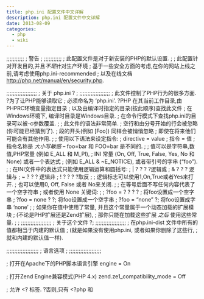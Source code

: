 ```yaml
---
title: php.ini 配置文件中文详解
description: php.ini 配置文件中文详解
date: 2013-08-09
categories:
  - php
  - wiki
---
```


;;;;;;;;;;;
; 警告 ;
;;;;;;;;;;;
; 此配置文件是对于新安装的PHP的默认设置.
;
; 此配置针对开发目的,并且*不是*针对生产环境
; 基于一些安全方面的考虑,在你的网站上线之前,请考虑使用php.ini-recommended
; 以及在线文档 http://php.net/manual/en/security.php.

;;;;;;;;;;;;;;;;;;;
; 关于 php.ini ? ;
;;;;;;;;;;;;;;;;;;;
; 此文件控制了PHP行为的很多方面. ?为了让PHP能够读取它
; 必须命名为 ‘php.ini’. ?PHP 在其当前工作目录,由PHPRC环境变量指定目录
; 以及由编译时指定的目录(按此顺序)查找此文件
; 在Windows环境下, 编译时目录是Windows目录.
; 在命令行模式下查找php.ini的目录可以被-c参数覆盖.
;
; 此文件的语法非常简单.
; 空行和由分号开始的行会被忽略(你可能已经猜到了).
; 段的开头(例如 [Foo]) 同样会被悄悄忽略
; 即使在将来他们可能会有其他作用.
;
; 使用以下语法来设定指令:
; directive = value
; 指令 = 值
; 指令名称是 *大小写敏感* – foo=bar 和 FOO=bar 是不同的.
;
; 值可以是字符串,数值,PHP常量 (例如 E_ALL 和 M_PI),
; INI 常量 (On, Off, True, False, Yes, No 和 None) 或者一个表达式
; (例如 E_ALL & ~E_NOTICE), 或者带引号的字串 (“foo”).
;
; 在INI文件中的表达式只能使用逻辑运算和圆括号:
; | ? ? ? ?逻辑或
; & ? ? ? 逻辑与
; ~ ? ? ? 逻辑非
; ! ? ? ? ?取反
;
; 逻辑标志可以使用1,On,True或者Yes来打开.
; 也可以使用0, Off, False 或者 No来关闭.
;
; 在等号后面不写任何内容代表了一个空字符串
; 或者使用 None 关键词:
;
; ?foo = ? ? ? ? ; 将foo设置成一个空字串
; ?foo = none ? ?; 将foo设置成一个空字串
; ?foo = “none” ?; 将foo设置成字串 ‘none’
;
; 如果你在值中使用了常量, 并且这个常量属于一个动态加载的扩展模块
; (不论是PHP扩展还是Zend扩展),
; 那你只能在加载这些扩展 *之后* 使用这些常量.
;
;
;;;;;;;;;;;;;;;;;;;
; 关于这个文件 ?;
;;;;;;;;;;;;;;;;;;;
; 在php.ini-dist 文件中所有的值都相当于内建的默认值
; (就是如果没有使用php.ini, 或者如果你删除了这些行,
; 就和内建的默认值一样).

;;;;;;;;;;;;;;;;;;;;
; 语言选项 ;
;;;;;;;;;;;;;;;;;;;;

; 打开在Apache下的PHP脚本语言引擎
engine = On

; 打开Zend Engine兼容模式(PHP 4.x)
zend.ze1_compatibility_mode = Off

; 允许 <? 标签. ?否则,只有 <?php 和 <script> 标签被认为是PHP脚本.
; 注意: 尽可能避免在开发可重新发布的程序或者库的时候使用简略标签,或者在不受你控制的服务器下发布
; 因为简略标签可能不被目标服务器支持.为了可移植性, 可重新发布的代码, 请不要使用简略标签
short_open_tag = On

; 使用ASP风格 <% %> 标签.
asp_tags = Off

; 浮点数中数值的有效位数(浮点数精度).
precision ? ?= ?12

; 强制2000年兼容 (可能引起不兼容浏览器的问题)
y2k_compliance = On

; 输出缓冲允许在你发送了body内容之后发送header(包括 cookies)
; 代价是稍稍减缓了PHP输出层
; 你可以在运行时调用 output buffering 函数来打开此功能
; 你也可以将此指令设置为On来对所有文件打开输出缓冲
; 如果你想将这个缓冲区限制到特定大小 – 你可以使用最大的字节数来代替’On’,来作为这个指令的参数 (例如 output_buffering=4096).
output_buffering = Off

; 你可以将所有你脚本输出的内容重定向到指定函数.
; 例如, 如果你设置 output_handler 到 “mb_output_handler”,
; 字符编码会被转换成为指定的编码..
; 设置任何的输出处理句柄会自动打开输出缓冲.
; 注意: 如果想编写可移植脚本就不要依赖此INI配置
; ? ? ? 取而代之的是, 明确的使用 ob_start() 来设置输出处理句柄.
; ? ? ? 使用此ini指令可能引起问题,除非你很清楚的理解脚本正在做什么.
; 注意: 你不能同时使用 “mb_output_handler” 和 “ob_iconv_handler”
; ? ? ? 并且你不能同时使用 “ob_gzhandler” 和 “zlib.output_compression”.
; 注意: 如果使用zlib.output_handler指令开启zlib输出压缩, 该指令必须为空.
;output_handler =

; 使用zlib库对输出进行压缩
; 对此选项的有效值是 ‘off’, ‘on’, 或者字节数 (用来压缩的缓冲大小 , 默认是 4KB)
; 注意: 结果的chunk大小可能由于压缩对象的大小而不同.
; ? ? ? PHP输出块的大小一般压缩之后每个大小时几百个字节.
; ? ? ? 如果你希望藉由一个大块的堆大小来获取更好的性能, 需要额外的打开 output_buffering 选项.
; 注意: 你必须使用 zlib.output_handler 来替代标准的
; ? ? ? output_handler, 否则输出可能会有问题.
zlib.output_compression = Off
;zlib.output_compression_level = -1

; 这里激活 zlib.output_compression 之后,你无法再指定额外的输出处理.
; 这个设置和 output_handler 一样,但是处理顺序不同.
;zlib.output_handler =

; 立即刷新告知 PHP 让输出层在每次输出块之后立刻自动刷新.
; 这和每次调用print()或者echo()函数以及任何一种HTML块后调用flush()一样.
; 打开此选项会严重导致性能下降,一般只有用于调试情况下才建议打开.
implicit_flush = Off

; 如果反序列器找到一个可以作为示例的未定义类.未序列化的回调函数会被调用(使用未定义的类名作为参数),
; 如果特定的函数未被定义或者如果此函数没有包含/实现丢失的类,则会发生一个警告.
; 如果只有你真想要实现类似的回调函数,才设定此入口.
unserialize_callback_func=

; 当浮点和双精度被序列化后,浮点号后由 serialize_precision 指定存储精确度的有效位数.
; 默认值是当浮点数被反序列解码后,数值仍旧相同.
serialize_precision = 100

; 是否打开强制通过引用传递参数给函数
; 此方法被反对并且很有可能在未来版本的PHP/Zend中不再被支持.
; 被孤立的指定的方法是参数应该在函数被声明的时候按照引用传入.
; 你被鼓励来尝试上述方法并关闭此选项来确保你脚本在今后的新版本中仍旧可以正常工作 ( 每次你使用此特性的时候会受到一个警告
; 并且参数会传值而不是传引用).
allow_call_time_pass_reference = On

;
; 安全模式
;
safe_mode = Off

; 默认情况下,安全模式在打开文件时,使用UID来比对检测.
; 如果你只想使用GID做宽松的比对,
; 打开 safe_mode_gid.
safe_mode_gid = Off

; 当 safe_mode 被打开, 此目录下包含的文件和子文件夹的UID/GID 检测会被绕过.
; (目录必须在 include_path 中存在或者必须在包含时使用全路径)
safe_mode_include_dir =

; 当 safe_mode 被打开, 只有在 safe_mode_exec_dir 中定义的可执行文件能够通过exec函数组打开执行.
safe_mode_exec_dir =

; 设定某些的环境变量可能成为潜在的安全隐患.
; 此指令包含一个逗号分隔的前导列表.
; 在安全模式中, 用户可能只能改变符合这里所给出前导字符的变量.
; 默认情况下,用户只能改变以PHP_开头的变量(例如. PHP_FOO=BAR).
;
; 注意: ?如果此指令为空, PHP会允许用户修改任何环境变量!
safe_mode_allowed_env_vars = PHP_

; 此指令包含了一个用逗号分隔的环境变量列表, 用户无法通过 putenv() 函数来修改列表中的环境变量.
; 这些变量即便已经在 safe_mode_allowed_env_vars 所设定的列表中,也会被被保护不允许修改.
safe_mode_protected_env_vars = LD_LIBRARY_PATH

; 如果设置了open_basedir, 将会限制文件操作只能是此指令下的目录和子目录.
; 此指令对于每目录或者每虚拟主机配置文件最有意义. 此指令* 不会 *受安全模式开或者关的影响.
;open_basedir =

; 此指令允许你为了安全原因关闭指定的函数.
; 它接受以逗号分隔的函数名的列表.
; 此指令* 不会 *受安全模式开或者关的影响.
disable_functions =

; 此指令允许你由于安全原因关闭指定的类.
; 它接受以逗号分隔的类名的列表.
; 此指令* 不会 *受安全模式开或者关的影响.
disable_classes =

; 语法高亮模式的色彩. 任何在 <span style=”color: ???????”> 中可接受的值都可以使用.
;highlight.string ?= #DD0000
;highlight.comment = #FF9900
;highlight.keyword = #007700
;highlight.bg ? ? ?= #FFFFFF
;highlight.default = #0000BB
;highlight.html ? ?= #000000

; 如果打开, 即便用户放弃了的请求也会被执行完成.
; 在执行可能被用户打断或者浏览器超时所中断的请求时打开此选项.
; ignore_user_abort = On

; 指定PHP使用的实际路径的缓冲. 对于PHP打开很多文件来处理很多文件操作的系统上,应该增加此值.
; realpath_cache_size=16k

; 对于给定文件或者目录的缓冲真实路径信息的缓冲保留秒数. 对于很少修改文件的系统可以考虑增加此值.
; realpath_cache_ttl=120

;
; 其他
;
; 考虑到PHP可能被其所安装的服务器上暴露的事实(例如. 被web服务器作为头部信息的签名).
; 任何情况下这虽然不是安全威胁, 仍有可能暴露在你的服务器上是否正在使用PHP.
expose_php = On

;;;;;;;;;;;;;;;;;;;
; 资源限制 ;
;;;;;;;;;;;;;;;;;;;

; 每个脚本最大执行秒数
max_execution_time = 30
; 每个脚本用来分析请求数据的最大时间
max_input_time = 60
; 最大输入变量的嵌套级别
;max_input_nesting_level = 64
; 每个脚本能够使用的最大内存数量 (128MB)
memory_limit = 128M

;;;;;;;;;;;;;;;;;;;;;;;;;;;;;;
; 错误处理和记录 ;
;;;;;;;;;;;;;;;;;;;;;;;;;;;;;;

; 错误报告时一个位. 对每一个数值取或可以得到最终的报告级别
; E_ALL ? ? ? ? ? ? – 所有错误和警告 (不包含 E_STRICT)
; E_ERROR ? ? ? ? ? – 致命的运行时错误
; E_RECOVERABLE_ERROR ?- 几乎致命的运行时错误
; E_WARNING ? ? ? ? – 运行时警告 (非致命错误)
; E_PARSE ? ? ? ? ? – 编译时语法错误
; E_NOTICE ? ? ? ? ?- 运行时提醒 (这些警告常常由你代码中的bug导致, 但是也有可能是有意的行为 (例如, 使用一个未初始化的变量并依赖于其会被自动初始化成为一个空字符串的事实)
; E_STRICT ? ? ? ? ?- 运行时提醒, 打开后PHP会给出针对你代码的最易移植和最好向后兼容性的建议
; E_CORE_ERROR ? ? ?- PHP初始化启动时的致命错误
; E_CORE_WARNING ? ?- 在PHP初始化时发生的警告 (非致命错误)
; E_COMPILE_ERROR ? – 致命的编译时错误
; E_COMPILE_WARNING – 编译时警告 (非致命)
; E_USER_ERROR ? ? ?- 用户产生的错误信息
; E_USER_WARNING ? ?- 用户产生的警告信息
; E_USER_NOTICE ? ? – 用户产生的提示信息
;
;例子:
;
; ? – 显示所有错误, 除了提示以及代码标准警告以外
;
;error_reporting = E_ALL & ~E_NOTICE
;
; ? – 显示所有错误,除了提示以外
;
;error_reporting = E_ALL & ~E_NOTICE | E_STRICT
;
; ? – 只显示错误
;
;error_reporting = E_COMPILE_ERROR|E_RECOVERABLE_ERROR|E_ERROR|E_CORE_ERROR
;
; ? – 显示出了提示以及代码标准警告之外的错误
;
error_reporting ?= ?E_ALL & ~E_NOTICE

; 打印输出错误 (作为输出的一部分). ?对于生产环境的网站来说,
; 强烈建议你关闭此选项, 使用错误日志来替代 (详情参考下面内容).
; 在一个生产环境下的web站点打开display_errors可能泄漏安全信息给最终用户, 例如web服务器的文件路径,你数据库的结构或者其他信息.
;
; display_errors可用的值:
;
; Off ? ? ? ?- 不显示任何错误信息
; stderr ? ? – 将错误信息输出到STDERR (只有 CGI/CLI 格式下有效!)
;
;display_errors = “stderr”
;
; stdout (On) – 输出错误信息到STDOUT上
;
display_errors = On

; 即使 display_errors 打开后,PHP启动序列中发生的错误也不会显示.
; 强烈建议你保持 display_startup_errors 关闭状态, 除非在排错
display_startup_errors = Off

; 将错误输入到日志文件 (服务器指定的log,stderr或者error_log (以下指定))
; 和上面提到的一样, 强烈建议你在生产环境的web站点下使用错误日志来代替错误显示.
log_errors = Off

; 设定log_errors的最大长度. 在 error_log 关于源的信息也计算在内.
; 默认是1024, 设置为0可以不限制任何最大长度.
log_errors_max_len = 1024

; 不要记录重复的信息.必须出现在同样文件的相同行之中的才被认为是重复信息,除非 ignore_repeated_source 被设为 true.
ignore_repeated_errors = Off

; 当忽略重复消息时忽略消息的来源. 当此设置打开后,不再记录来自不同文件或者不同行的相同消息.
ignore_repeated_source = Off

; 如果此选项被设置为 Off, 那么内存泄漏不会被显示 (不论在stdout还是在日志中).
; 此项仅在debug编译模式下有效, 并且错误报告需要包含 E_WARNING
report_memleaks = On

;report_zend_debug = 0

; 在$php_errormsg中保存最后一次错误/警告消息 (逻辑值).
track_errors = Off

; 关闭在错误信息中所包含的HTML标签.
; 注意: 永远不要再生产环境中使用此特性.
;html_errors = Off

; 如果html_errors 设置为On, 则PHP产生可点击的错误信息,点击后会跳转到描述此错误或者引起此错误的函数具体信息的页面.
; 你可以从 http://www.php.net/docs.php 下载一份PHP手册的副本
; 并且将 docref_root指向你放置本地拷贝的以’/’开头的.
; 你同时必须指定文件文件的包含点的扩展名.
; 注意: 永远不要再生产环境中使用此特性.
;docref_root = “/phpmanual/”
;docref_ext = .html

; 在输出的错误信息前加上的字符串.
;error_prepend_string = “<font color=#ff0000>”

; 在输出的错误信息之后加上的字符串.
;error_append_string = “</font>”

; 将错误记录到指定文件.
;error_log = filename

; 将错误记录到 syslog (NT系统上的Event Log在Windows 95下不可用).
;error_log = syslog

;;;;;;;;;;;;;;;;;
; 文件处理 ;
;;;;;;;;;;;;;;;;;
;
; 注意 – track_vars 在PHP 4.0.3 中总是打开的

; 在PHP产生的URL中用来分隔参数的符号.
; 默认是 “&”.
;arg_separator.output = “&”

; PHP用来将URL分割输入到变量中的分隔符.
; 默认是 “&”.
; 注意: 所有包含在指令内的字符都会被认为是分隔符!
;arg_separator.input = “;&”

; 此指令描述了PHP注册GET, POST, Cookie, 环境 和 内置变量的顺序 ?(各自使用G, P, C, E 和 S , 一般使用 EGPCS 或 GPC). ?注册使用从左往右的顺序, 新的值会覆盖旧的值.
variables_order = “EGPCS”

; 是否将EGPCS变量注册成为全局变量.
; 如果你不希望由于用户数据而导致你脚本的全局变量变得凌乱,你需要关闭此选项
; 这个一般随着 track_vars 打开 – 在这种情况下你能够通过$HTTP_*_VARS[]存取所有的GPC变量.
;
; 你应该努力写好脚本这样就不必打开register_globals
; 如果代码不是经过详细的斟酌,那将变量作为全局使用可能很容易导致潜在的安全漏洞.
register_globals = Off

; 是否注册老形式的输入数组, HTTP_GET_VARS 和相关数组
; 如果你不使用他们,建议为了提高性能关闭他们.
register_long_arrays = On

; 此指令让PHP确认是否申明 argv&argc 变量 (这些变量会包含GET信息).
; 如果你不使用这些变量,为了提升性能应该关闭此选项.
register_argc_argv = On

; 当打开此项, SERVER 和 ENV 变量将在第一次被使用时而不是脚本一开始时创建(运行时)
; 如果这些变量在脚本中没有被使用过, 打开此项会增加一点性能.
; 为了使此指令有效,PHP指令 register_globals, register_long_arrays,
; 以及 register_argc_argv 必须被关闭.
auto_globals_jit = On

; PHP可以接受的最大的POST数据大小.
post_max_size = 8M

; Magic quotes
;

; 针对GET/POST/Cookie数据打开Magic quotes.
magic_quotes_gpc = On

; 针对实时产生的数据打开Magic quotes, 例如从SQL获取的数据, 从exec()返回的数据等等.
magic_quotes_runtime = Off

; 使用 Sybase 风格的 magic quotes (使用”来引导’替代’).
magic_quotes_sybase = Off

; 在任何PHP文档之前或之后自动增加文件.
auto_prepend_file =
auto_append_file =

; 和 4.0b4一样, PHP 总是使用默认在头 Content-type: 的编码输出字符.
; 将其设置为空可以禁用发送字符集.
;
; PHP内建默认为text/html
default_mimetype = “text/html”
;default_charset = “iso-8859-1”

; 总是填充 $HTTP_RAW_POST_DATA 变量.
;always_populate_raw_post_data = On

;;;;;;;;;;;;;;;;;;;;;;;;;
; 路径和目录 ;
;;;;;;;;;;;;;;;;;;;;;;;;;

; UNIX: “/path1:/path2”
;include_path = “.:/php/includes”
;
; Windows: “path1;path2”
;include_path = “.;c:phpincludes”

; PHP页面的根路径, 只有非空时有效.
; 如果PHP没有使用FORCE_REDIRECT来编译, 如果你将php作为CGI运行在任何web服务器下(除了IIS)的话,你必须设置doc_root
; 针对安全问题查看文档. ?一种替代方案是使用下面的cgi.force_redirect
doc_root =

; PHP使用/~username打开脚本的目录,非空时才有效.
user_dir =

; 可加载的扩展(模块)的目录位置.
extension_dir = “./”

; 是否启用 dl() 函数. ?dl() 函数无法正常的在多线程服务下运行, 例如IIS或者Zeus, 并在在这些服务软件下会自动禁用.
enable_dl = On

; 在绝大多数web服务器下,cgi.force_redirect 对于提供安全执行PHP作为CGI来说是很有必要的.
; 没有配置的情况下,PHP会默认打开此项.
; 你可以在这里关闭此项并且自己承担风险
; **你可以在IIS安全的关闭此项,事实上,你必须关闭此项.**
; cgi.force_redirect = 1

; 如果 cgi.nph 被打开,就会强制CGI在每个请求时发送Status: 200.
; cgi.nph = 1

; 如果cgi.force_redirect被打开,并且你没有在Apache或者Netscape(iPlanet) web服务器下运行,
; 你也许需要设置一个环境变量名让PHP来查找让其可以获取后继续执行. 设置此变量可能引起安全问题, 在设置之前请先了解可能引起的后果.
; cgi.redirect_status_env = ;

; cgi.fix_pathinfo 为CGI提供 *真实* PATH_INFO/PATH_TRANSLATED 支持.
; PHP的预处理行为是设置 PATH_TRANSLATED 到 SCRIPT_FILENAME, 并且不去猜测 PATH_INFO 是什么.
; 想获取关于 PATH_INFO 更多的信息, 查看 cgi 规范.
; 将此值设置为1会引起PHP CGI修正它的路径来符合规范.
; 设置为0会引起PHP类似前面的行为. 默认是1. 你应该修正你的脚本来使用 SCRIPT_FILENAME 而不是 PATH_TRANSLATED.
; cgi.fix_pathinfo=0

; 在IIS下的FastCGI (在基于 WINNT 的操作系统下) 支持莫让呼叫客户端的安全令牌的能力.
; 这使得IIS能够定义其下运行的安全上下文.
; 在Apache下的mod_fastcgi 目前不支持此特性 (03/17/2002)
; 如果运行在IIS下设置为1. 默认是0.
; fastcgi.impersonate = 1;

; 关闭通过 FastCGI 连接的日志
; fastcgi.logging = 0

; cgi.rfc2616_headers 配置选项告知 PHP 当发送HTTP响应代码时使用什么类型的头
; 如果设置为0,PHP发送被Apache支持的 Status: 头信息.
; 当设置为1, PHP会发送 RFC2616 兼容的头信息.
; 默认为0.
; cgi.rfc2616_headers = 0

;;;;;;;;;;;;;;;;
; 文件上传 ;
;;;;;;;;;;;;;;;;

; 是否允许HTTP文件上传.
file_uploads = On

; 对于HTTP上传文件的临时文件目录 (如果没有指定则会使用系统默认).
;upload_tmp_dir =

; 允许上传的最大文件大小.
upload_max_filesize = 2M

;;;;;;;;;;;;;;;;;;
; Fopen 包装 ;
;;;;;;;;;;;;;;;;;;

; 是否允许将URL作为文件 (例如 http:// 或者 ftp://) .
allow_url_fopen = On

; 是否允许 include/require 将URL作为文件 (例如 http:// 或者 ftp://) .
allow_url_include = Off

; 定义匿名ftp密码 (你的电子邮件地址)
;from=”john@doe.com”

; 定义 User-Agent 字符串
; user_agent=”PHP”

; 定义基于流的socket接口的超时时间 (秒)
default_socket_timeout = 60

; 如果你的脚本必须处理从 Macintosh 系统来的文件,
; 或者你运行在一台Mac并且需要从unix或者win32系统上处理文件,
; 设置此标志会引起PHP自动检测这些文件的EOL字符,这样fgets() 和 file() 就可以不用管文件的来源而直接处理了.
; auto_detect_line_endings = Off

;;;;;;;;;;;;;;;;;;;;;;
; 动态扩展 ;
;;;;;;;;;;;;;;;;;;;;;;
;
; 如果你希望扩展自动加载, 使用下列语法:
;
; ? extension=modulename.extension
;
; 例如,在Windows系统上:
;
; ? extension=msql.dll
;
; … 或者在 UNIX 下:
;
; ? extension=msql.so
;
; 注意: 这里应该只是模块的名字;
; 这里不需要模块的目录信息.
; 使用上面的 extension_dir 指令来指定扩展的位置.

; Windows Extensions
; 注意:已经内建了ODBC支持,所以不需要针对ODBC的dll.
; 注意:许多DLL文件位于 extensions/ (PHP 4) 或者 ext/ (PHP 5)目录中,和分割的PECL DLL下载在一起 (PHP 5).
; 确定设置了正确的 extension_dir 指令.

;extension=php_bz2.dll
;extension=php_curl.dll
;extension=php_dba.dll
;extension=php_dbase.dll
;extension=php_exif.dll
;extension=php_fdf.dll
;extension=php_gd2.dll
;extension=php_gettext.dll
;extension=php_gmp.dll
;extension=php_ifx.dll
;extension=php_imap.dll
;extension=php_interbase.dll
;extension=php_ldap.dll
;extension=php_mbstring.dll
;extension=php_mcrypt.dll
;extension=php_mhash.dll
;extension=php_mime_magic.dll
;extension=php_ming.dll
;extension=php_msql.dll
;extension=php_mssql.dll
;extension=php_mysql.dll
;extension=php_mysqli.dll
;extension=php_oci8.dll
;extension=php_openssl.dll
;extension=php_pdo.dll
;extension=php_pdo_firebird.dll
;extension=php_pdo_mssql.dll
;extension=php_pdo_mysql.dll
;extension=php_pdo_oci.dll
;extension=php_pdo_oci8.dll
;extension=php_pdo_odbc.dll
;extension=php_pdo_pgsql.dll
;extension=php_pdo_sqlite.dll
;extension=php_pgsql.dll
;extension=php_pspell.dll
;extension=php_shmop.dll
;extension=php_snmp.dll
;extension=php_soap.dll
;extension=php_sockets.dll
;extension=php_sqlite.dll
;extension=php_sybase_ct.dll
;extension=php_tidy.dll
;extension=php_xmlrpc.dll
;extension=php_xsl.dll
;extension=php_zip.dll

;;;;;;;;;;;;;;;;;;;
; 模块设置 ;
;;;;;;;;;;;;;;;;;;;

[Date]
; 定义date函数使用的默认时区
;date.timezone =

;date.default_latitude = 31.7667
;date.default_longitude = 35.2333

;date.sunrise_zenith = 90.583333
;date.sunset_zenith = 90.583333

[filter]
;filter.default = unsafe_raw
;filter.default_flags =

[iconv]
;iconv.input_encoding = ISO-8859-1
;iconv.internal_encoding = ISO-8859-1
;iconv.output_encoding = ISO-8859-1

[sqlite]
;sqlite.assoc_case = 0

[xmlrpc]
;xmlrpc_error_number = 0
;xmlrpc_errors = 0

[Pcre]
;PCRE 库反响追踪限制.
;pcre.backtrack_limit=100000

;PCRE 库递归限制.
;请注意如果你设置此项到一个很高的值, 你可能耗尽所有的可用的进程堆并且最终弄宕PHP(由于到达了操作系统强制的堆大小的限制).
;pcre.recursion_limit=100000

[Syslog]
; 是否定义不同的syslog变量 (例如. $LOG_PID,
; $LOG_CRON, 等等.). ?关闭此选项对性能有益.
; 在运行时, 你可以调用 define_syslog_variables() 函数来定义这些变量.
define_syslog_variables ?= Off

[mail function]
; 针对Win32.
SMTP = localhost
smtp_port = 25

; 针对Win32.
;sendmail_from = me@example.com

; 针对Unix. ?可以支持参数 (默认: “sendmail -t -i”).
;sendmail_path =

; 强制额外的指定的参数被作为扩展参数传送给sendmail执行文件.
; 这些参数总是替代mail()函数的第五个参数值, 甚至是在安全模式内.
;mail.force_extra_parameters =

[SQL]
sql.safe_mode = Off

[ODBC]
;odbc.default_db ? ?= ?目前无效
;odbc.default_user ?= ?目前无效
;odbc.default_pw ? ?= ?目前无效

; 允许或阻止持久连接.
odbc.allow_persistent = On

; 在重用前检查连接是否可用.
odbc.check_persistent = On

; 持久连接的最大数目. ?-1 意味着没有限制.
odbc.max_persistent = -1

; 最大连接数 (持久 + 非持久). ?-1 意味着没有限制.
odbc.max_links = -1

; 长字段处理. ?返回变量的字节数. ?0 意味着略过.
odbc.defaultlrl = 4096

; 二进制数据处理. 0 意味着略过, 1按照实际返回, 2 转换到字符.
; 查看 odbc_binmode 和 odbc_longreadlen 的文档来获取针对 uodbc.defaultlrl 和 uodbc.defaultbinmode的解释
odbc.defaultbinmode = 1

[MySQL]
; 允许或阻止持久连接.
mysql.allow_persistent = On

; 持久连接的最大数目. ?-1 意味着没有限制.
mysql.max_persistent = -1

; 最大连接数 (持久 + 非持久). ?-1 意味着没有限制.
mysql.max_links = -1

; mysql_connect()默认的端口号. ?如果没有设置, mysql_connect() 会使用 $MYSQL_TCP_PORT
; 或者 位于/etc/services的 mysql-tcp 入口或者编译时定义的MYSQL_PORT 值(按照此顺序查找).
; Win32 只会查找MYSQL_PORT值.
mysql.default_port =

; 对于本地MySQL连接的默认socket名称. 如果为空, 则使用MySQL内建默认值.
mysql.default_socket =

; mysql_connect() 的默认host值(在安全模式中不会生效).
mysql.default_host =

; mysql_connect() 的默认user值(在安全模式中不会生效).
mysql.default_user =

; mysql_connect() 的默认password值(在安全模式中不会生效).
; 注意在此文件中保存密码一般来说是 *糟糕* 的主义.
; *任何* 使用PHP的用户可以执行 ‘echo get_cfg_var(“mysql.default_password”)
; 并且获取到此密码! 而且理所当然, 任何有对此文件读权限的用户都可以获取到此密码.
mysql.default_password =

; 连接超时的最大时间 (秒) , -1 意味着没有限制.
mysql.connect_timeout = 60

; 追踪模式. 当 trace_mode 被打开 (=On), table/index 扫描的警告和SQL错误会被显示出来.
mysql.trace_mode = Off

[MySQLi]

; 最大连接数. ?-1 意味着没有限制.
mysqli.max_links = -1

; mysqli_connect()默认的端口号. ?如果没有设置, mysql_connect() 会使用 $MYSQL_TCP_PORT
; 或者 位于/etc/services的 mysql-tcp 入口或者编译时定义的MYSQL_PORT 值(按照此顺序查找).
; Win32 只会查找MYSQL_PORT值.
mysqli.default_port = 3306

; 对于本地MySQL连接的默认socket名称. 如果为空, 则使用MySQL内建默认值.
mysqli.default_socket =

; mysqli_connect() 的默认host值(在安全模式中不会生效).
mysqli.default_host =

; mysqli_connect() 的默认user值(在安全模式中不会生效).
mysqli.default_user =

; mysqli_connect() 的默认password值(在安全模式中不会生效).
; 注意在此文件中保存密码一般来说是 *糟糕* 的主义.
; *任何* 使用PHP的用户可以执行 ‘echo get_cfg_var(“mysqli.default_password”)
; 并且获取到此密码! 而且理所当然, 任何有对此文件读权限的用户都可以获取到此密码.
mysqli.default_pw =

; 允许或阻止持久连接.
mysqli.reconnect = Off

[mSQL]
; 允许或阻止持久连接.
msql.allow_persistent = On

; 持久连接的最大数目. ?-1 意味着没有限制.
msql.max_persistent = -1

; 最大连接数 (持久 + 非持久). ?-1 意味着没有限制.
msql.max_links = -1

[OCI8]
; 打开使用外部认证的授权连接 (OCI_SYSOPER, OCI_SYSDBA)
;oci8.privileged_connect = Off

; 连接: 每个进程的持久OCI8连接的最大数, -1 意味着没有限制.
;oci8.max_persistent = -1

; 连接: 一个进程允许保持一个空闲持久连接的最大秒数.
; -1意味着空闲持久连接会永远被保持.
;oci8.persistent_timeout = -1

; 连接: 当oci_pconnect() 检测一个连接是否有效时每次发起ping之间必须通过的秒数.
; 当设置为0后, 每个oci_pconnect() 会发起一个ping. Using -1 完全关闭ping.
;oci8.ping_interval = 60

; 调优: 此选项打开声明缓冲(statement cache), 并且指定缓冲多少声明. 使用0关闭声明缓冲.
;oci8.statement_cache_size = 20

; 调优: 打开声明预取(statement prefetch) 并且设置自动在声明执行后被取到行的数量.
;oci8.default_prefetch = 10

; 兼容性: 设置为On 意味着 oci_close() 不会关闭 oci_connect() 和 oci_new_connect() 的连接.
;oci8.old_oci_close_semantics = Off

[PostgresSQL]
; 允许或阻止持久连接.
pgsql.allow_persistent = On

; 总是在 pg_pconnect() 时检测断开的持久连接.
; 自动重置特性会引起一点开销.
pgsql.auto_reset_persistent = Off

; 持久连接的最大数目. ?-1 意味着没有限制.
pgsql.max_persistent = -1

; 最大连接数 (持久 + 非持久). ?-1 意味着没有限制.
pgsql.max_links = -1

; 是否忽略 PostgreSQL 后端通告消息.
; 通告消息记录会需要一点开销.
pgsql.ignore_notice = 0

; 是否记录 PostgreSQL 后端通告消息.
; 除非 pgsql.ignore_notice=0, 否则模块无法记录通告消息
pgsql.log_notice = 0

[Sybase]
; 允许或阻止持久连接.
sybase.allow_persistent = On

; 持久连接的最大数目. ?-1 意味着没有限制.
sybase.max_persistent = -1

; 最大连接数 (持久 + 非持久). ?-1 意味着没有限制.
sybase.max_links = -1

;sybase.interface_file = “/usr/sybase/interfaces”

; 显示出的消息最小严重程度.
sybase.min_error_severity = 10

; 显示出的消息最小严重程度.
sybase.min_message_severity = 10

; 兼容老版本PHP 3.0的模式.
; 如果设为 on, 会引起 PHP 自动绑定结果记录的类型到Sybase的类型,而不是将他们全部按照字符串处理.
; 此兼容模式可能不会永久存在, 所以最好尝试在你代码中需要的地方作出必要的修改, 然后关闭此选项.
sybase.compatability_mode = Off

[Sybase-CT]
; 允许或阻止持久连接.
sybct.allow_persistent = On

; 持久连接的最大数目. ?-1 意味着没有限制.
sybct.max_persistent = -1

; 最大连接数 (持久 + 非持久). ?-1 意味着没有限制.
sybct.max_links = -1

; 显示出的错误最小严重程度.
sybct.min_server_severity = 10

; 显示出的消息最小严重程度.
sybct.min_client_severity = 10

[bcmath]
; 所有bcmath函数的小数位数
bcmath.scale = 0

[browscap]
;browscap = extra/browscap.ini

[Informix]
; 对于 ifx_connect() 的默认host (不会在安全模式被应用).
ifx.default_host =

; 对于 ifx_connect() 的默认user (不会在安全模式被应用).
ifx.default_user =

; 对于 ifx_connect() 的默认password (不会在安全模式被应用).
ifx.default_password =

; 允许或阻止持久连接.
ifx.allow_persistent = On

; 持久连接的最大数目. ?-1 意味着没有限制.
ifx.max_persistent = -1

; 最大连接数 (持久 + 非持久). ?-1 意味着没有限制.
ifx.max_links = -1

; 如果设为 on, select 声明返回 text 段的内容而不是它的id.
ifx.textasvarchar = 0

; 如果设为 on, select 声明返回 byte 段的内容而不是它的id.
ifx.byteasvarchar = 0

; 固定长度字符列的尾部空格会被截去. ?可能对 Informix SE 用户有帮助.
ifx.charasvarchar = 0

; 如果设为 on, text 和 byte 段会被dump到一个文件而不是在内存中保留它们.
ifx.blobinfile = 0

; NULL会被作为一个空字符串返回, 除非被设为1. 如果设为1, NULL会被作为字符串’NULL’返回.
ifx.nullformat = 0

[Session]
; 用来存储/获取数据的处理方法.
session.save_handler = files

; 传送到save_handler的参数. ?在使用文件的情况下, 这里是数据文件被保存的路径.
; 注意: Windows 用户必须改变此值来使用PHP的会话函数.
;
; 和在 4.0.1一样, 你可以定义如下路径:
;
; ? ? session.save_path = “N;/path”
;
; 这里的 N 是一个整数. ?使用此参数会在目录内建立一个N层深度的子目录用来保存session文件,
; 而不是将所有session文件保存在同一个/path目录内.
; 这对你或当你的操作系统在一个目录内保存太多文件时出现问题很有帮助.
; 并且对于处理大量session的服务器提供更高的效率.
;
; 注意 1: PHP不会自动创建目录结构. 你可以使用在ext/session目录内的脚本来创建目录结构.
; 注意 2: 如果你选择使用子目录来保存session,请检查下面关于垃圾回收的配置段
;
; 文件存储模块默认使用600模式来创建文件,在使用中你可以改变此选项
;
; ? ? session.save_path = “N;MODE;/path”
;
; 这里的MODE由8进制来表示. 注意这里不会覆盖进程的umask.
;session.save_path = “/tmp”

; 是否使用cookie.
session.use_cookies = 1

;session.cookie_secure =

; 这个选项允许管理员去保护那些在URL中传送session id的用户免于被攻击
; 默认是 0.
; session.use_only_cookies = 1

; session的名称 (作为cookie名称来使用).
session.name = PHPSESSID

; 在请求开始的时候初始化session.
session.auto_start = 0

; cookie的生存秒数,或者如果为0就直到浏览器重启.
session.cookie_lifetime = 0

; cookie有效的路径.
session.cookie_path = /

; cookie有效的域名.
session.cookie_domain =

; 是否将httpOnly标志增加到cookie上, 增加后则cookie无法被浏览器的脚本语言(例如JavaScript)存取.
session.cookie_httponly =

; 用于序列化数据的处理器. php是标准的PHP序列化器.
session.serialize_handler = php

; 定义’垃圾回收’进程在每次session初始化时开始的比例.
; 比例由 gc_probability/gc_divisor来得出,
; 例如. 1/100 意味着在每次请求时有1%的机会启动’垃圾回收’进程.

session.gc_probability = 1
session.gc_divisor ? ? = 100

; 在经过以下秒数之后, 存储的数据会被认为是’垃圾’并且被垃圾回收进程清理掉.
session.gc_maxlifetime = 1440

; 注意: 如果你使用子目录选项来保存session文件
; ? ? ? (查看在上面的session.save_path), 那么垃圾回收就 *不会* 自动发生.
; ? ? ? 你需要通过一个shell脚本,cron或者其他方法来自行处理垃圾回收.
; ? ? ? 例如, 下面的脚本相当于将session.gc_maxlifetime设置为 1440 (1440 秒 = 24 分钟):
; ? ? ? ? ?cd /path/to/sessions; find -cmin +24 | xargs rm

; PHP 4.2 和更早版本有一个未公开的 特性/bug , 此特性允许你在全局初始化一个session变量,即便 register_globals 已经被关闭.
; 如果此特性被使用,PHP 4.3 和更早版本会警告你.
; 你可以关闭此特性并且隔离此警告. 这时候,如果打开bug_compat_42,那此警告只是被显示出来.

session.bug_compat_42 = 1
session.bug_compat_warn = 1

; 检查HTTP Referer来防止带有id的外部URL.
; HTTP_REFERER 必须包含从session来的这个字段才会被认为是合法的.
session.referer_check =

; 从此文件读取多少字节.
session.entropy_length = 0

; 在这里指定创建session id.
session.entropy_file =

;session.entropy_length = 16

;session.entropy_file = /dev/urandom

; 设置为 {nocache,private,public,} 来决定HTTP缓冲的类型
; 留空则防止发送 anti-caching 头.
session.cache_limiter = nocache

; 文档在n分钟之后过期.
session.cache_expire = 180

; trans sid 支持默认关闭.
; 使用 trans sid 可能让你的用户承担安全风险.
; 使用此项必须小心.
; – 用户也许通过email/irc/其他途径发送包含有效的session ID的URL给其他人.
; – 包含有效session ID的URL可能被存放在容易被公共存取的电脑上.
; – 用户可能通过在浏览器历史记录或者收藏夹里面的包含相同的session ID的URL来访问你的站点.
session.use_trans_sid = 0

; 选择hash方法
; 0: MD5 ? (128 bits)
; 1: SHA-1 (160 bits)
session.hash_function = 0

; 当转换二进制hash数据到可读形式时,每个字符保存时有几位.
;
; 4 bits: 0-9, a-f
; 5 bits: 0-9, a-v
; 6 bits: 0-9, a-z, A-Z, “-“, “,”
session.hash_bits_per_character = 4

; URL rewriter会在已经定义的一组HTML标签内查找URL.
; form/fieldset 是特殊字符; 如果你在这里包含他们, rewriter会增加一个包含信息的隐藏<input>字段否则就是在URL中附加信息.
; 如果你你想遵守XHTML, 删除form的入口.
; 注意 所有合法的入口都需要一个”=”符号, 甚至是没有任何值的.
url_rewriter.tags = “a=href,area=href,frame=src,input=src,form=,fieldset=”

[MSSQL]
; 允许或阻止持久连接.
mssql.allow_persistent = On

; 持久连接的最大数目. ?-1 意味着没有限制.
mssql.max_persistent = -1

; 最大连接数 (持久 + 非持久). ?-1 意味着没有限制.
mssql.max_links = -1

; 显示出的错误最小严重程度.
mssql.min_error_severity = 10

; 显示出的消息最小严重程度.
mssql.min_message_severity = 10

; PHP 3.0 老版本的兼容模式.
mssql.compatability_mode = Off

; 连接超时
;mssql.connect_timeout = 5

; 查询超时
;mssql.timeout = 60

; 有效范围 0 – 2147483647. ?默认 = 4096.
;mssql.textlimit = 4096

; 有效范围 0 – 2147483647. ?默认 = 4096.
;mssql.textsize = 4096

; 每批记录的数量限制. ?0 = 所有记录在一批内.
;mssql.batchsize = 0

; 指定 datetime 和 datetim4 栏如何返回
; On => 返回数据转换到SQL服务器设置的格式
; Off => 使用 YYYY-MM-DD hh:mm:ss 返回
;mssql.datetimeconvert = On

; 当连接到服务器时使用NT验证
mssql.secure_connection = Off

; 指定最大进程数. -1 = 库默认
; msdlib 默认 25
; FreeTDS 默认 4096
;mssql.max_procs = -1

; 指定客户端字符集.
; 如果为空或者没有指定,客户端字符集将会使用freetds.conf的配置
; 只有和FreeTDS编译时会被使用
;mssql.charset = “ISO-8859-1”

[Assertion]
; 断言(expr); 默认打开.
;assert.active = On

; 对于每个失败断言发起一个PHP警告.
;assert.warning = On

; 默认不要保释.
;assert.bail = Off

; 如果断言失败则调用用户自定义函数.
;assert.callback = 0

; 使用当前 error_reporting() Eval一个表达式. ?如果你想要在eval()附近error_reporting(0) ,那设置为true.
;assert.quiet_eval = 0

[COM]
; 包含GUID,IID或者TypeLibs的文件的文件名的文件的路径
;com.typelib_file =
; 允许 Distributed-COM 调用
;com.allow_dcom = true
; 自动注册位于com_load()函数的组件typlib的常量
;com.autoregister_typelib = true
; 注册常量大小写敏感
;com.autoregister_casesensitive = false
; 当有重复常量注册时显示警告
;com.autoregister_verbose = true

[mbstring]
; 内部字符表示的语言.
;mbstring.language = Japanese

; 内部/脚本编码.
; 部分编码无法作为内部编码使用.
; (例如. SJIS, BIG5, ISO-2022-*)
;mbstring.internal_encoding = EUC-JP

; http 输入编码.
;mbstring.http_input = auto

; http 输出编码. mb_output_handler 必须作为函数被注册为输出缓冲
;mbstring.http_output = SJIS

; 按照mbstring.internal_encoding的设置打开自动编码转换
; 当设置为On时,输入字符被转换为内部编码.
; 注意: 不要针对可移植库/应用使用自动编码转换.
;mbstring.encoding_translation = Off

; 自动编码检测序列
; 自动意味着
;mbstring.detect_order = auto

; 当无法将字符从一种转换到另一种时使用的置换符号
;mbstring.substitute_character = none;

; 使用mbstring函数 覆盖(替换) 单字节函数.
; mail(), ereg(), 等等都会被 mb_send_mail(), mb_ereg() 等等覆盖,
; 可以取的值是 0,1,2,4 或者他们的组合.
; 例如, 7 就是覆盖所有函数.
; 0: 不覆盖
; 1: 覆盖 mail() 函数
; 2: 覆盖 str*() 函数
; 4: 覆盖 ereg*() 函数
;mbstring.func_overload = 0

[FrontBase]
;fbsql.allow_persistent = On
;fbsql.autocommit = On
;fbsql.show_timestamp_decimals = Off
;fbsql.default_database =
;fbsql.default_database_password =
;fbsql.default_host =
;fbsql.default_password =
;fbsql.default_user = “_SYSTEM”
;fbsql.generate_warnings = Off
;fbsql.max_connections = 128
;fbsql.max_links = 128
;fbsql.max_persistent = -1
;fbsql.max_results = 128

[gd]
; 告知jpeg解码器libjpeg警告并且尝试创建一个gd图像. 此警告会被作为一个通告显示
; 默认为关闭
;gd.jpeg_ignore_warning = 0

[exif]
; Exif UNICODE 用户注释会被作为UCS-2BE/UCS-2LE 和 JIS 来进行 JIS处理.
; 当 mbstring.internal_encoding 设置为空,如果有 mbstring 支持,则会自动转换到给出的对应编码设置的编码.
; 对于解码设置你可以在motorola和intel字符序列上进行选择. 解码设置不能设置为空.
;exif.encode_unicode = ISO-8859-15
;exif.decode_unicode_motorola = UCS-2BE
;exif.decode_unicode_intel ? ?= UCS-2LE
;exif.encode_jis =
;exif.decode_jis_motorola = JIS
;exif.decode_jis_intel ? ?= JIS

[Tidy]
; 当调用tidy时,默认指向tidy配置文件的路径
;tidy.default_config = /usr/local/lib/php/default.tcfg

; tidy是否自动清除和修复输出?
; 警告: 不要在你产生非html内容时使用此项,例如产生动态图片时
tidy.clean_output = Off

[soap]
; 打开或关闭WSDL缓冲特性.
soap.wsdl_cache_enabled=1
; 设置SOAP扩展存放缓冲文件的目录.
soap.wsdl_cache_dir=”/tmp”
; (存活时间) 设置当缓冲文件被用来替换原有缓冲文件的秒数.
soap.wsdl_cache_ttl=86400

; Local Variables:
; tab-width: 4
; End:
